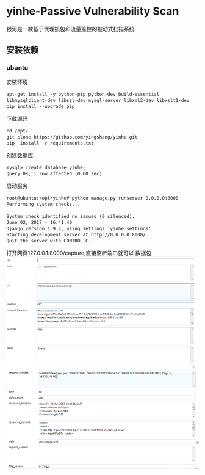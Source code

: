 # yinhe-Passive Vulnerability Scan

银河是一款基于代理抓包和流量监控的被动式扫描系统
## 安装依赖
### ubuntu
安装环境
```
apt-get install -y python-pip python-dev build-essential libmysqlclient-dev libssl-dev mysql-server libxml2-dev libxslt1-dev
pip install --upgrade pip
```
下载源码
```
cd /opt/
git clone https://github.com/yingshang/yinhe.git
pip  install -r requirements.txt
```
创建数据库
```
mysql> create database yinhe;
Query OK, 1 row affected (0.00 sec)

```

启动服务
```
root@ubuntu:/opt/yinhe# python manage.py runserver 0.0.0.0:8000
Performing system checks...

System check identified no issues (0 silenced).
June 02, 2017 - 16:41:40
Django version 1.9.2, using settings 'yinhe.settings'
Starting development server at http://0.0.0.0:8000/
Quit the server with CONTROL-C.
```
打开网页127.0.0.1:8000/capture,直接监听端口就可以
数据包
![](https://github.com/yingshang/yinhe/blob/master/docs/images/1.png)
![](https://github.com/yingshang/yinhe/blob/master/docs/images/2.png)
